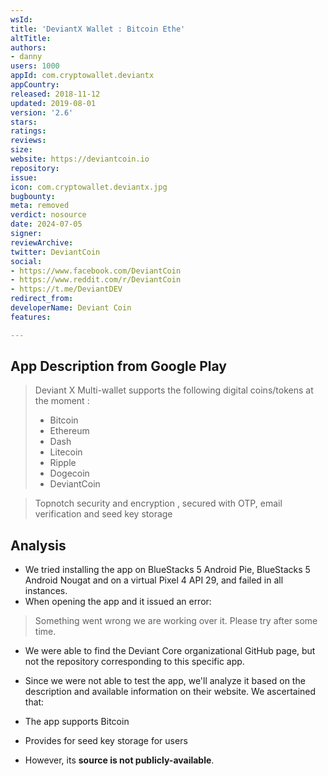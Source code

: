 ```yaml
---
wsId: 
title: 'DeviantX Wallet : Bitcoin Ethe'
altTitle: 
authors:
- danny
users: 1000
appId: com.cryptowallet.deviantx
appCountry: 
released: 2018-11-12
updated: 2019-08-01
version: '2.6'
stars: 
ratings: 
reviews: 
size: 
website: https://deviantcoin.io
repository: 
issue: 
icon: com.cryptowallet.deviantx.jpg
bugbounty: 
meta: removed
verdict: nosource
date: 2024-07-05
signer: 
reviewArchive: 
twitter: DeviantCoin
social:
- https://www.facebook.com/DeviantCoin
- https://www.reddit.com/r/DeviantCoin
- https://t.me/DeviantDEV
redirect_from: 
developerName: Deviant Coin
features: 

---
```


## App Description from Google Play 

> Deviant X Multi-wallet supports the following digital coins/tokens at the moment :
> - Bitcoin
> - Ethereum
> - Dash
> - Litecoin
> - Ripple
> - Dogecoin
> - DeviantCoin

> Topnotch security and encryption , secured with OTP, email verification and seed key storage

## Analysis 

- We tried installing the app on BlueStacks 5 Android Pie, BlueStacks 5 Android Nougat and on a virtual Pixel 4 API 29, and failed in all instances.
- When opening the app and it issued an error: 

> Something went wrong we are working over it. Please try after some time. 

- We were able to find the Deviant Core organizational GitHub page, but not the repository corresponding to this specific app. 
- Since we were not able to test the app, we'll analyze it based on the description and available information on their website. We ascertained that: 

- The app supports Bitcoin 
- Provides for seed key storage for users
- However, its **source is not publicly-available**. 